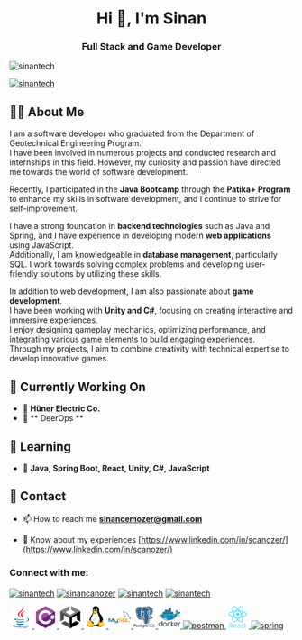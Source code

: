 
<h1 align="center">Hi 👋, I'm Sinan</h1>
<h3 align="center">Full Stack and Game Developer</h3>

<p align="left"> <img src="https://komarev.com/ghpvc/?username=sinantech&label=Profile%20views&color=0e75b6&style=flat" alt="sinantech" /> </p>

<p align="left"> 
  <a href="https://twitter.com/sinantech" target="blank">
    <img src="https://img.shields.io/twitter/follow/sinantech?logo=twitter&style=for-the-badge" alt="sinantech" />
  </a> 
</p>

## 👨‍💻 About Me  
I am a software developer who graduated from the Department of Geotechnical Engineering Program.  
I have been involved in numerous projects and conducted research and internships in this field. However, my curiosity and passion have directed me towards the world of software development.  

Recently, I participated in the **Java Bootcamp** through the **Patika+ Program** to enhance my skills in software development, and I continue to strive for self-improvement.  

I have a strong foundation in **backend technologies** such as Java and Spring, and I have experience in developing modern **web applications** using JavaScript.  
Additionally, I am knowledgeable in **database management**, particularly SQL. I work towards solving complex problems and developing user-friendly solutions by utilizing these skills.  

In addition to web development, I am also passionate about **game development**.  
I have been working with **Unity and C#**, focusing on creating interactive and immersive experiences.  
I enjoy designing gameplay mechanics, optimizing performance, and integrating various game elements to build engaging experiences.  
Through my projects, I aim to combine creativity with technical expertise to develop innovative games.  


## 🚀 Currently Working On  
- 🔭 **Hüner Electric Co.**
- 🦌 ** DeerOps **

## 🚀 Learning 
- 🌱 **Java, Spring Boot, React, Unity, C#, JavaScript**

## 📧 Contact
- 📫 How to reach me **sinancemozer@gmail.com**

- 📄 Know about my experiences [https://www.linkedin.com/in/scanozer/](https://www.linkedin.com/in/scanozer/)
<h3 align="left">Connect with me:</h3>
<p align="left">
<a href="https://twitter.com/sinantech" target="blank"><img align="center" src="https://raw.githubusercontent.com/rahuldkjain/github-profile-readme-generator/master/src/images/icons/Social/twitter.svg" alt="sinantech" height="30" width="40" /></a>
<a href="https://linkedin.com/in/sinancanozer" target="blank"><img align="center" src="https://raw.githubusercontent.com/rahuldkjain/github-profile-readme-generator/master/src/images/icons/Social/linked-in-alt.svg" alt="sinancanozer" height="30" width="40" /></a>
<a href="https://instagram.com/sinantech" target="blank"><img align="center" src="https://raw.githubusercontent.com/rahuldkjain/github-profile-readme-generator/master/src/images/icons/Social/instagram.svg" alt="sinantech" height="30" width="40" /></a>
<a href="https://www.hackerrank.com/sinantech" target="blank"><img align="center" src="https://raw.githubusercontent.com/rahuldkjain/github-profile-readme-generator/master/src/images/icons/Social/hackerrank.svg" alt="sinantech" height="30" width="40" /></a>
</p>
<p align="left"> 
  <a href="https://www.java.com" target="_blank" rel="noreferrer"> 
    <img src="https://raw.githubusercontent.com/devicons/devicon/master/icons/java/java-original.svg" alt="java" width="40" height="40"/> 
  </a> 
  <a href="https://learn.microsoft.com/en-us/dotnet/csharp/" target="_blank" rel="noreferrer"> 
    <img src="https://raw.githubusercontent.com/devicons/devicon/master/icons/csharp/csharp-original.svg" alt="csharp" width="40" height="40"/> 
  </a>
  <a href="https://unity.com/" target="_blank" rel="noreferrer"> 
    <img src="https://raw.githubusercontent.com/devicons/devicon/master/icons/unity/unity-original.svg" alt="unity" width="40" height="40"/> 
  </a>
  <a href="https://www.linux.org/" target="_blank" rel="noreferrer"> 
    <img src="https://raw.githubusercontent.com/devicons/devicon/master/icons/linux/linux-original.svg" alt="linux" width="40" height="40"/> 
  </a> 
  <a href="https://www.mysql.com/" target="_blank" rel="noreferrer"> 
    <img src="https://raw.githubusercontent.com/devicons/devicon/master/icons/mysql/mysql-original-wordmark.svg" alt="mysql" width="40" height="40"/> 
  </a> 
  <a href="https://www.postgresql.org" target="_blank" rel="noreferrer"> 
    <img src="https://raw.githubusercontent.com/devicons/devicon/master/icons/postgresql/postgresql-original-wordmark.svg" alt="postgresql" width="40" height="40"/> 
  </a> 
   <a href="https://www.docker.com/" target="_blank" rel="noreferrer"> 
    <img src="https://raw.githubusercontent.com/devicons/devicon/master/icons/docker/docker-original-wordmark.svg" alt="docker" width="40" height="40"/> 
  </a> 
  <a href="https://postman.com" target="_blank" rel="noreferrer"> 
    <img src="https://www.vectorlogo.zone/logos/getpostman/getpostman-icon.svg" alt="postman" width="40" height="40"/> 
  </a> 
  <a href="https://reactjs.org/" target="_blank" rel="noreferrer"> 
    <img src="https://raw.githubusercontent.com/devicons/devicon/master/icons/react/react-original-wordmark.svg" alt="react" width="40" height="40"/> 
  </a> 
  <a href="https://spring.io/" target="_blank" rel="noreferrer"> 
    <img src="https://www.vectorlogo.zone/logos/springio/springio-icon.svg" alt="spring" width="40" height="40"/> 
  </a> 
</p>

